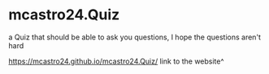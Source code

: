 # mcastro24.Quiz
a Quiz that should be able to ask you questions, I hope the questions aren't hard

https://mcastro24.github.io/mcastro24.Quiz/
link to the website^
